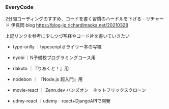 ### EveryCode

2分間コーディングのすすめ、コードを書く習慣のハードルを下げる - リチャード 伊真岡 blog
https://blog-jp.richardimaoka.net/20210328

上記リンクを参考に少しつづ写経やコード片を書いていきたい

- type-orilly
｜typescriptオライリー本の写経

- nyobi
｜N予備校プログラミングコース用

- riakuto
｜『りあくと！』用

- nodebon
｜ 『Node.js 超入門』用

- movie-react
｜ Zenn.dev ハンズオン　ネットフリックスクローン

- udmy-react
｜udemy　react+DjangoAPIで開発